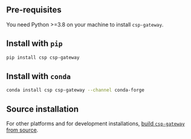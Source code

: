 ## Pre-requisites

You need Python >=3.8 on your machine to install `csp-gateway`.

## Install with `pip`

```bash
pip install csp csp-gateway
```

## Install with `conda`

```bash
conda install csp csp-gateway --channel conda-forge
```

## Source installation

For other platforms and for development installations, [build `csp-gateway` from source](Build-from-Source).
